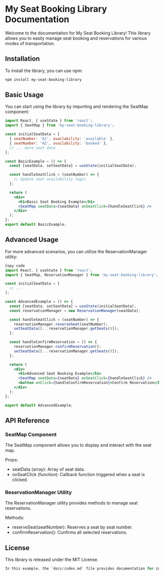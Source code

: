 # My Seat Booking Library Documentation

Welcome to the documentation for My Seat Booking Library! This library allows you to easily manage seat booking and reservations for various modes of transportation.

## Installation

To install the library, you can use npm:

```bash
npm install my-seat-booking-library
```

## Basic Usage
You can start using the library by importing and rendering the SeatMap component:

```jsx
import React, { useState } from 'react';
import { SeatMap } from 'my-seat-booking-library';

const initialSeatData = [
  { seatNumber: 'A1', availability: 'available' },
  { seatNumber: 'A2', availability: 'booked' },
  // ... more seat data
];

const BasicExample = () => {
  const [seatData, setSeatData] = useState(initialSeatData);

  const handleSeatClick = (seatNumber) => {
    // Update seat availability logic
  };

  return (
    <div>
      <h1>Basic Seat Booking Example</h1>
      <SeatMap seatData={seatData} onSeatClick={handleSeatClick} />
    </div>
  );
};
export default BasicExample;
```

## Advanced Usage
For more advanced scenarios, you can utilize the ReservationManager utility:

```jsx
Copy code
import React, { useState } from 'react';
import { SeatMap, ReservationManager } from 'my-seat-booking-library';

const initialSeatData = [
  // ...
];

const AdvancedExample = () => {
  const [seatData, setSeatData] = useState(initialSeatData);
  const reservationManager = new ReservationManager(seatData);

  const handleSeatClick = (seatNumber) => {
    reservationManager.reserveSeat(seatNumber);
    setSeatData([...reservationManager.getSeats()]);
  };

  const handleConfirmReservation = () => {
    reservationManager.confirmReservation();
    setSeatData([...reservationManager.getSeats()]);
  };

  return (
    <div>
      <h1>Advanced Seat Booking Example</h1>
      <SeatMap seatData={seatData} onSeatClick={handleSeatClick} />
      <button onClick={handleConfirmReservation}>Confirm Reservation</button>
    </div>
  );
};

export default AdvancedExample;
```

## API Reference
### SeatMap Component
The SeatMap component allows you to display and interact with the seat map.

Props:

- seatData (array): Array of seat data.
- onSeatClick (function): Callback function triggered when a seat is clicked.
### ReservationManager Utility
The ReservationManager utility provides methods to manage seat reservations.

Methods:

- reserveSeat(seatNumber): Reserves a seat by seat number.
- confirmReservation(): Confirms all selected reservations.
## License
This library is released under the MIT License.

```rust 
In this example, the `docs/index.md` file provides documentation for installation
```
